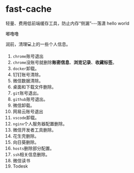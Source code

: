 # fast-cache
轻量、费用低前端缓存工具，防止内存“侧漏”---落潇
hello world

嘟噜噜

润前，清理💻上的一些个人信息。  

1. `chrome`账号退出   
2. `chrome`没账号就删除**账密信息**、**浏览记录**、**收藏标签**。  
3. `docker`卸载。  
4. 钉钉账号清除。  
5. 微信数据清除。  
6. 桌面和下载文件删除。  
7. `git`账号退出。  
8. `github`账号退出。  
9.  微信卸载。   
10. 网易云账号退出  
11. `vscode`卸载。  
12. `nginx`个人服务器配置删除。  
13. 微信开发者工具删除。  
14. 花生壳删除。  
15. 向日葵删除。  
16. `hosts`删除部分配置。  
17. `ssh`相关信息删除。  
18. 微信读书
19. Todesk